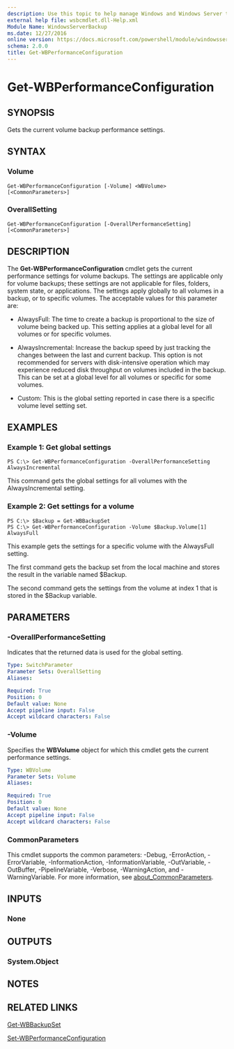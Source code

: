 ```yaml
---
description: Use this topic to help manage Windows and Windows Server technologies with Windows PowerShell.
external help file: wsbcmdlet.dll-Help.xml
Module Name: WindowsServerBackup
ms.date: 12/27/2016
online version: https://docs.microsoft.com/powershell/module/windowsserverbackup/get-wbperformanceconfiguration?view=windowsserver2022-ps&wt.mc_id=ps-gethelp
schema: 2.0.0
title: Get-WBPerformanceConfiguration
---
```


# Get-WBPerformanceConfiguration

## SYNOPSIS
Gets the current volume backup performance settings.

## SYNTAX

### Volume
```
Get-WBPerformanceConfiguration [-Volume] <WBVolume> [<CommonParameters>]
```

### OverallSetting
```
Get-WBPerformanceConfiguration [-OverallPerformanceSetting] [<CommonParameters>]
```

## DESCRIPTION
The **Get-WBPerformanceConfiguration** cmdlet gets the current performance settings for volume backups.
The settings are applicable only for volume backups; these settings are not applicable for files, folders, system state, or applications.
The settings apply globally to all volumes in a backup, or to specific volumes.
The acceptable values for this parameter are:

- AlwaysFull: The time to create a backup is proportional to the size of volume being backed up.
This setting applies at a global level for all volumes or for specific volumes. 

- AlwaysIncremental: Increase the backup speed by just tracking the changes between the last and current backup.
This option is not recommended for servers with disk-intensive operation which may experience reduced disk throughput on volumes included in the backup.
This can be set at a global level for all volumes or specific for some volumes. 

- Custom: This is the global setting reported in case there is a specific volume level setting set.

## EXAMPLES

### Example 1: Get global settings
```
PS C:\> Get-WBPerformanceConfiguration -OverallPerformanceSetting AlwaysIncremental
```

This command gets the global settings for all volumes with the AlwaysIncremental setting.

### Example 2: Get settings for a volume
```
PS C:\> $Backup = Get-WBBackupSet
PS C:\> Get-WBPerformanceConfiguration -Volume $Backup.Volume[1] AlwaysFull
```

This example gets the settings for a specific volume with the AlwaysFull setting.

The first command gets the backup set from the local machine and stores the result in the variable named $Backup.

The second command gets the settings from the volume at index 1 that is stored in the $Backup variable.

## PARAMETERS

### -OverallPerformanceSetting
Indicates that the returned data is used for the global setting.

```yaml
Type: SwitchParameter
Parameter Sets: OverallSetting
Aliases: 

Required: True
Position: 0
Default value: None
Accept pipeline input: False
Accept wildcard characters: False
```

### -Volume
Specifies the **WBVolume** object for which this cmdlet gets the current performance settings.

```yaml
Type: WBVolume
Parameter Sets: Volume
Aliases: 

Required: True
Position: 0
Default value: None
Accept pipeline input: False
Accept wildcard characters: False
```

### CommonParameters
This cmdlet supports the common parameters: -Debug, -ErrorAction, -ErrorVariable, -InformationAction, -InformationVariable, -OutVariable, -OutBuffer, -PipelineVariable, -Verbose, -WarningAction, and -WarningVariable. For more information, see [about_CommonParameters](https://go.microsoft.com/fwlink/?LinkID=113216).

## INPUTS

### None

## OUTPUTS

### System.Object

## NOTES

## RELATED LINKS

[Get-WBBackupSet](./Get-WBBackupSet.md)

[Set-WBPerformanceConfiguration](./Set-WBPerformanceConfiguration.md)

